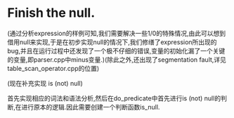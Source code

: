 # Finish the null.

(通过分析expression的样例可知,我们需要解决一些1/0的特殊情况,由此可以想到借用null来实现,于是在初步实现null的情况下,我们修缮了expression所出现的bug,并且在运行过程中还发现了一个极不仔细的错误,变量的初始化漏了一个关键的变量,即parser.cpp中minus变量.)(除此之外,还出现了segmentation fault,详见table_scan_operator.cpp的位置)

(现在补充实现 is (not) null)

首先实现相应的词法和语法分析,然后在do_predicate中首先进行is (not) null的判断,在进行原本的逻辑.因此需要创建一个判断函数is_null.